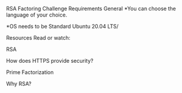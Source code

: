 RSA Factoring Challenge
Requirements
General
*You can choose the language of your choice.

*OS needs to be Standard Ubuntu 20.04 LTS/

Resources
Read or watch:

RSA

How does HTTPS provide security?

Prime Factorization

Why RSA?
